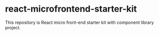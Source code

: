 # react-microfrontend-starter-kit

This repository is React micro front-end starter kit with component library project.
